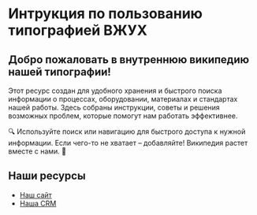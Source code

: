 # Интрукция по пользованию типографией ВЖУХ
## Добро пожаловать в внутреннюю википедию нашей типографии!

Этот ресурс создан для удобного хранения и быстрого поиска информации о процессах, оборудовании, материалах и стандартах нашей работы. Здесь собраны инструкции, советы и решения возможных проблем, которые помогут нам работать эффективнее.

🔍 Используйте поиск или навигацию для быстрого доступа к нужной информации. Если чего-то не хватает – добавляйте! Википедия растет вместе с нами. 🚀

## Наши ресурсы
* [Наш сайт](https://vzuh.bitrix24site.ru/)
* [Наша CRM](https://vzuh.bitrix24.ru/crm)
